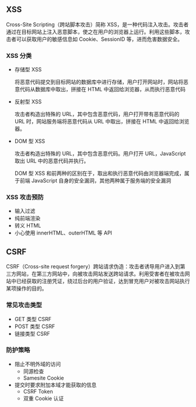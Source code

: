 ## XSS

Cross-Site Scripting（跨站脚本攻击）简称 XSS，是一种代码注入攻击。攻击者通过在目标网站上注入恶意脚本，使之在用户的浏览器上运行。利用这些脚本，攻击者可以获取用户的敏感信息如 Cookie、SessionID 等，进而危害数据安全。

### XSS 分类

- 存储型 XSS

  将恶意代码提交到目标网站的数据库中进行存储，用户打开网站时，网站将恶意代码从数据库中取出，拼接在 HTML 中返回给浏览器，从而执行恶意代码

- 反射型 XSS

  攻击者构造出特殊的 URL，其中包含恶意代码，用户打开带有恶意代码的 URL 时，网站服务端将恶意代码从 URL 中取出，拼接在 HTML 中返回给浏览器。

- DOM 型 XSS

  攻击者构造出特殊的 URL，其中包含恶意代码。用户打开 URL，JavaScript 取出 URL 中的恶意代码并执行。

  DOM 型 XSS 和前两种的区别在于，取出和执行恶意代码由浏览器端完成，属于前端 JavaScript 自身的安全漏洞，其他两种属于服务端的安全漏洞

### XSS  攻击预防

- 输入过滤
- 纯前端渲染
- 转义 HTML
- 小心使用 innerHTML、outerHTML 等 API

## CSRF

CSRF（Cross-site request forgery）跨站请求伪造：攻击者诱导用户进入到第三方网站，在第三方网站中，向被攻击网站发送跨站请求。利用受害者在被攻击网站中已经获取的注册凭证，绕过后台的用户验证，达到冒充用户对被攻击网站执行某项操作的目的。

### 常见攻击类型

- GET 类型 CSRF
- POST 类型 CSRF
- 链接类型 CSRF

### 防护策略

- 阻止不明外域的访问
  - 同源检查
  - Samesite Cookie
- 提交时要求附加本域才能获取的信息
  - CSRF Token
  - 双重 Cookie 认证